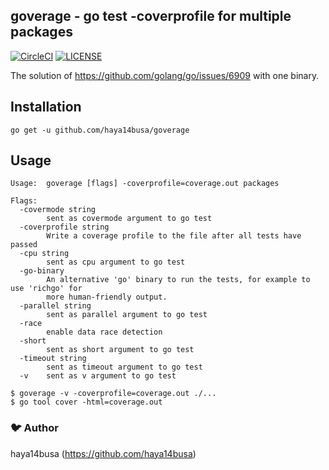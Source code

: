 ## goverage - go test -coverprofile for multiple packages

[![CircleCI](https://circleci.com/gh/haya14busa/goverage.svg?style=svg)](https://circleci.com/gh/haya14busa/goverage)
[![LICENSE](https://img.shields.io/badge/license-MIT-blue.svg)](LICENSE)

The solution of https://github.com/golang/go/issues/6909 with one binary.

## Installation

```
go get -u github.com/haya14busa/goverage
```

## Usage

```
Usage:  goverage [flags] -coverprofile=coverage.out packages

Flags:
  -covermode string
        sent as covermode argument to go test
  -coverprofile string
        Write a coverage profile to the file after all tests have passed
  -cpu string
        sent as cpu argument to go test
  -go-binary
        An alternative 'go' binary to run the tests, for example to use 'richgo' for
        more human-friendly output.
  -parallel string
        sent as parallel argument to go test
  -race
        enable data race detection
  -short
        sent as short argument to go test
  -timeout string
        sent as timeout argument to go test
  -v    sent as v argument to go test
```

```
$ goverage -v -coverprofile=coverage.out ./...
$ go tool cover -html=coverage.out
```

### :bird: Author
haya14busa (https://github.com/haya14busa)
